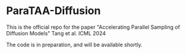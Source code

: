 # ParaTAA-Diffusion
This is the official repo for the paper "Accelerating Parallel Sampling of Diffusion Models" Tang et al. ICML 2024

The code is in preparation, and will be available shortly.
